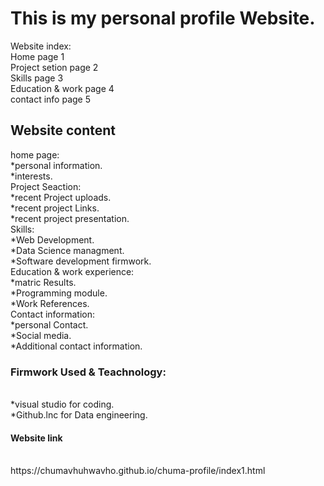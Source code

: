 <h1> <b>This is my personal profile Website.</b> </h1>

<p1> Website index: <br>
Home              page 1 <br>
Project setion    page 2 <br>
Skills            page 3 <br>
Education & work  page 4 <br>
contact info     page 5 <br> 
</p1>
<h2>Website content</h2>
<p2>home page: <br> *personal information. <br>
               *interests. <br>
    Project Seaction: <br> *recent Project uploads. <br>
                      *recent project Links. <br>
                      *recent project presentation. <br>
    Skills: <br>*Web Development. <br>
            *Data Science managment. <br>
            *Software development firmwork. <br>
    Education & work experience: <br> *matric Results. <br>
                                 *Programming module. <br>
                                 *Work References. <br>
    Contact information: <br> *personal Contact. <br>
                         *Social media. <br>
                         *Additional contact information. <br>
</p2>
<h3>Firmwork Used & Teachnology: </h3> <br>
<p3>*visual studio for coding. <br>
*Github.lnc for Data engineering. <br>
</p3>
<h4>Website link</h4> <br>
<p4>https://chumavhuhwavho.github.io/chuma-profile/index1.html</p4>



            

